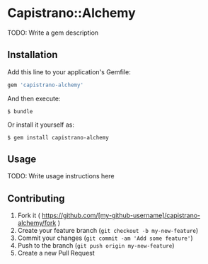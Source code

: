 # Capistrano::Alchemy

TODO: Write a gem description

## Installation

Add this line to your application's Gemfile:

```ruby
gem 'capistrano-alchemy'
```

And then execute:

    $ bundle

Or install it yourself as:

    $ gem install capistrano-alchemy

## Usage

TODO: Write usage instructions here

## Contributing

1. Fork it ( https://github.com/[my-github-username]/capistrano-alchemy/fork )
2. Create your feature branch (`git checkout -b my-new-feature`)
3. Commit your changes (`git commit -am 'Add some feature'`)
4. Push to the branch (`git push origin my-new-feature`)
5. Create a new Pull Request
